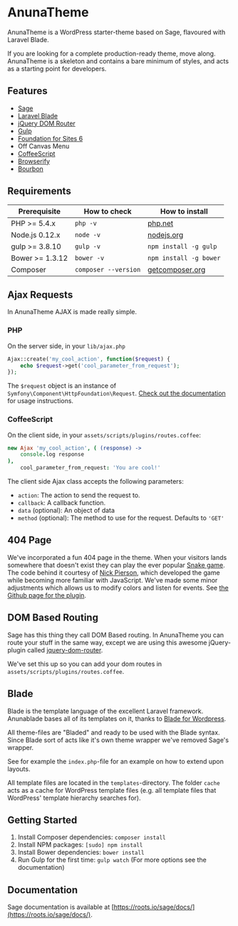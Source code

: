 # AnunaTheme

AnunaTheme is a WordPress starter-theme based on Sage, flavoured with Laravel Blade.

If you are looking for a complete production-ready theme, move along. AnunaTheme is a skeleton and contains a bare minimum of styles, and acts as a starting point for developers.

## Features

* [Sage](https://github.com/roots/sage)
* [Laravel Blade](http://laravel.com/docs/blade)
* [jQuery DOM Router](https://github.com/tormjens/jquery-dom-router)
* [Gulp](http://gulpjs.com)
* [Foundation for Sites 6](http://foundation.zurb.com/sites/docs/)
* Off Canvas Menu
* [CoffeeScript](http://coffeescript.org/)
* [Browserify](http://browserify.org/)
* [Bourbon](http://bourbon.io/)

## Requirements


| Prerequisite    | How to check         | How to install
| --------------- | -------------------- | ------------- |
| PHP   >= 5.4.x  | `php -v`             | [php.net](http://php.net/manual/en/install.php) |
| Node.js 0.12.x  | `node -v`            | [nodejs.org](http://nodejs.org/) |
| gulp  >= 3.8.10 | `gulp -v`            | `npm install -g gulp` |
| Bower >= 1.3.12 | `bower -v`           | `npm install -g bower` |
| Composer        | `composer --version` | [getcomposer.org](http://getcomposer.org) |

## Ajax Requests

In AnunaTheme AJAX is made really simple.

### PHP

On the server side, in your `lib/ajax.php`
```php
Ajax::create('my_cool_action', function($request) {
	echo $request->get('cool_parameter_from_request');
});
```

The `$request` object is an instance of `Symfony\Component\HttpFoundation\Request`. [Check out the documentation](http://symfony.com/doc/current/components/http_foundation/introduction.html#accessing-request-data) for usage instructions.

### CoffeeScript

On the client side, in your `assets/scripts/plugins/routes.coffee`:
```coffee
new Ajax 'my_cool_action', ( (response) ->
	console.log response
),
	cool_parameter_from_request: 'You are cool!'
```

The client side Ajax class accepts the following parameters:
* `action`: The action to send the request to.
* `callback`: A callback function.
* `data` (optional): An object of data
* `method` (optional): The method to use for the request. Defaults to `'GET'`

## 404 Page

We've incorporated a fun 404 page in the theme. When your visitors lands somewhere that doesn't exist they can play the ever popular [Snake game](https://github.com/ncpierson/Snake). The code behind it courtesy of [Nick Pierson](http://nickpierson.me), which developed the game while becoming more familiar with JavaScript. We've made some minor adjustments which allows us to modify colors and listen for events. See [the Github page for the plugin](https://github.com/tormjens/jquery-snake).

## DOM Based Routing

Sage has this thing they call DOM Based routing. In AnunaTheme you can route your stuff in the same way, except we are using this awesome jQuery-plugin called [jquery-dom-router](https://github.com/tormjens/jquery-dom-router).

We've set this up so you can add your dom routes in `assets/scripts/plugins/routes.coffee`.

## Blade

Blade is the template language of the excellent Laravel framework. Anunablade bases all of its templates on it, thanks to [Blade for Wordpress](https://github.com/tormjens/wp-blade).

All theme-files are "Bladed" and ready to be used with the Blade syntax. Since Blade sort of acts like it's own theme wrapper we've removed Sage's wrapper.

See for example the `index.php`-file for an example on how to extend upon layouts.

All template files are located in the `templates`-directory. The folder `cache` acts as a cache for WordPress template files (e.g. all template files that WordPress' template hierarchy searches for).

## Getting Started

1. Install Composer dependencies: `composer install`
2. Install NPM packages: `[sudo] npm install`
3. Install Bower dependencies: `bower install`
4. Run Gulp for the first time: `gulp watch` (For more options see the documentation)

## Documentation

Sage documentation is available at [https://roots.io/sage/docs/](https://roots.io/sage/docs/).

